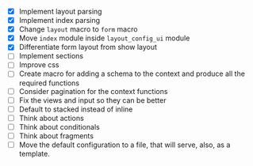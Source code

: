 - [x] Implement layout parsing
- [x] Implement index parsing
- [x] Change `layout` macro to `form` macro
- [x] Move `index` module inside `layout_config_ui` module
- [x] Differentiate form layout from show layout
- [ ] Implement sections
- [ ] Improve css
- [ ] Create macro for adding a schema to the context and produce all the required functions
- [ ] Consider pagination for the context functions
- [ ] Fix the views and input so they can be better
- [ ] Default to stacked instead of inline
- [ ] Think about actions
- [ ] Think about conditionals
- [ ] Think about fragments
- [ ] Move the default configuration to a file, that will serve, also, as a template.
